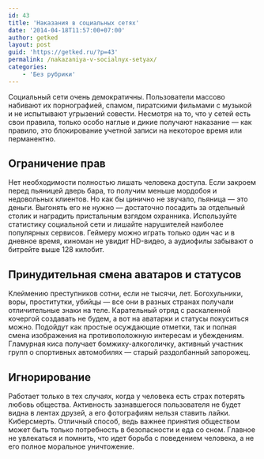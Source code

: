 ```yaml
---
id: 43
title: 'Наказания в социальных сетях'
date: '2014-04-18T11:57:00+07:00'
author: getked
layout: post
guid: 'https://getked.ru/?p=43'
permalink: /nakazaniya-v-socialnyx-setyax/
categories:
    - 'Без рубрики'
---
```


Социальный сети очень демократичны. Пользователи массово набивают их порнографией, спамом, пиратскими фильмами с музыкой и не испытывают угрызений совести. Несмотря на то, что у сетей есть свои правила, только особо наглые и дикие получают наказание — как правило, это блокирование учетной записи на некоторое время или перманентно.

## Ограничение прав

Нет необходимости полностью лишать человека доступа. Если закроем перед пьяницей дверь бара, то получим меньше мордобоя и недовольных клиентов. Но как бы цинично не звучало, пьяница — это деньги. Выгонять его не нужно — достаточно посадить за отдельный столик и наградить пристальным взгядом охранника. Используйте статистику социальной сети и лишайте нарушителей наиболее популярных сервисов. Геймеру можно играть только один час и в дневное время, киноман не увидит HD-видео, а аудиофилы забывают о битрейте выше 128 килобит.

## Принудительная смена аватаров и статусов

Клеймению преступников сотни, если не тысячи, лет. Богохульники, воры, проститутки, убийцы — все они в разных странах получали отличительные знаки на теле. Карательный отряд с раскаленной кочергой создавать не будем, а вот на аватарки и статусы покуситься можно. Подойдут как простые осуждающие отметки, так и полная смена изображения на противоположную интересам и убеждениям. Гламурная киса получает бомжиху-алкоголичку, активный участник групп о спортивных автомобилях — старый раздолбанный запорожец.

## Игнорирование

Работает только в тех случаях, когда у человека есть страх потерять любовь общества. Активность зазнавшегося пользователя не будет видна в лентах друзей, а его фотографиям нельзя ставить лайки. Киберсмерть. Отличный способ, ведь важнее принятия обществом может быть только потребность в безопасности и еда со сном. Главное не увлекаться и помнить, что идет борьба с поведением человека, а не его полное моральное уничтожение.